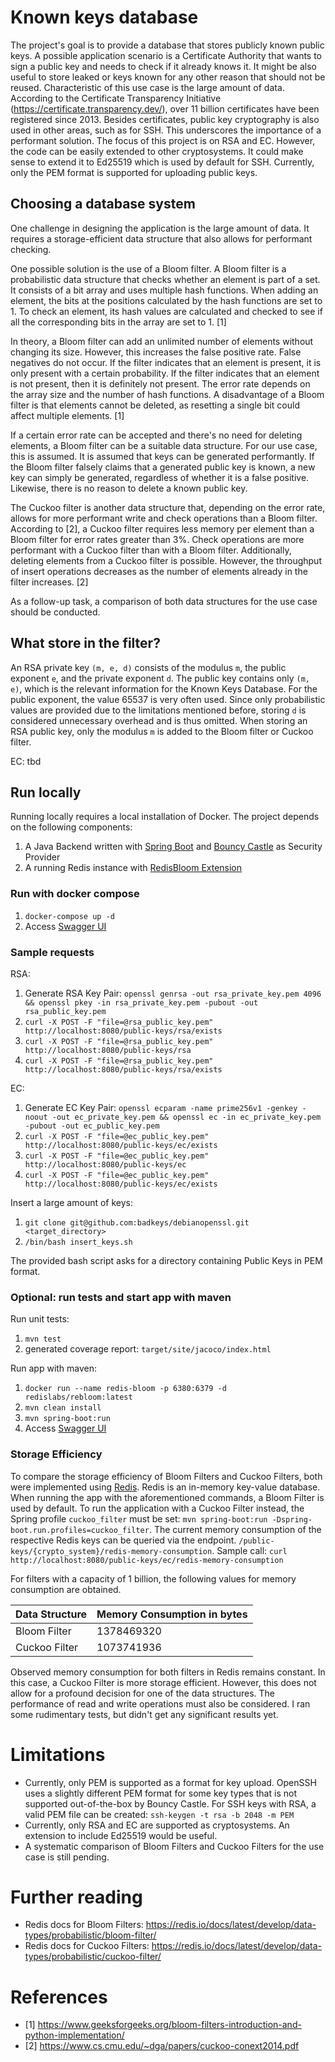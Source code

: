# Known keys database
The project's goal is to provide a database that stores publicly known public keys. A possible application 
scenario is a Certificate Authority that wants to sign a public key and needs to check if it already knows it. It might 
be also useful to store leaked or keys known for any other reason that should not be reused. Characteristic of this use 
case is the large amount of data. According to the Certificate Transparency Initiative 
(https://certificate.transparency.dev/), over 11 billion certificates have been registered since 2013. Besides 
certificates, public key cryptography is also used in other areas, such as for SSH. This underscores the importance of a 
performant solution. The focus of this project is on RSA and EC. However, the code can be easily extended to other 
cryptosystems. It could make sense to extend it to Ed25519 which is used by default for SSH. Currently, only the PEM 
format is supported for uploading public keys.

## Choosing a database system
One challenge in designing the application is the large amount of data. It requires a storage-efficient data structure 
that also allows for performant checking.

One possible solution is the use of a Bloom filter. A Bloom filter is a probabilistic data structure that checks whether 
an element is part of a set. It consists of a bit array and uses multiple hash functions. When adding an element, the 
bits at the positions calculated by the hash functions are set to 1. To check an element, its hash values are calculated 
and checked to see if all the corresponding bits in the array are set to 1. [1]

In theory, a Bloom filter can add an unlimited number of elements without changing its size. However, this increases the 
false positive rate. False negatives do not occur. If the filter indicates that an element is present, it is only present 
with a certain probability. If the filter indicates that an element is not present, then it is definitely not present. 
The error rate depends on the array size and the number of hash functions. A disadvantage of a Bloom filter is that 
elements cannot be deleted, as resetting a single bit could affect multiple elements. [1]

If a certain error rate can be accepted and there's no need for deleting elements, a Bloom filter can be a suitable data 
structure. For our use case, this is assumed. It is assumed that keys can be generated performantly. If the Bloom filter 
falsely claims that a generated public key is known, a new key can simply be generated, regardless of whether it is a 
false positive. Likewise, there is no reason to delete a known public key.

The Cuckoo filter is another data structure that, depending on the error rate, allows for more performant write and 
check operations than a Bloom filter. According to [2], a Cuckoo filter requires less memory per element than a Bloom 
filter for error rates greater than 3%. Check operations are more performant with a Cuckoo filter than with a Bloom 
filter. Additionally, deleting elements from a Cuckoo filter is possible. However, the throughput of insert operations 
decreases as the number of elements already in the filter increases. [2]

As a follow-up task, a comparison of both data structures for the use case should be conducted.

## What store in the filter?
An RSA private key `(m, e, d)` consists of the modulus `m`, the public exponent `e`, and the private exponent `d`. The 
public key contains only `(m, e)`, which is the relevant information for the Known Keys Database. For the public 
exponent, the value 65537 is very often used. Since only probabilistic values are provided due to the limitations 
mentioned before, storing `d` is considered unnecessary overhead and is thus omitted. When storing an RSA public key, 
only the modulus `m` is added to the Bloom filter or Cuckoo filter.

EC: tbd

## Run locally
Running locally requires a local installation of Docker. The project depends on the following components:
1. A Java Backend written with [Spring Boot](https://spring.io/projects/spring-boot) and [Bouncy Castle](https://www.bouncycastle.org/download/bouncy-castle-java/) as Security Provider
2. A running Redis instance with [RedisBloom Extension](https://github.com/RedisBloom/RedisBloom)

### Run with docker compose
1. `docker-compose up -d`
2. Access [Swagger UI](http://localhost:8080/swagger-ui/)

### Sample requests
RSA:
1. Generate RSA Key Pair: `openssl genrsa -out rsa_private_key.pem 4096 && openssl pkey -in rsa_private_key.pem -pubout -out rsa_public_key.pem`
2. `curl -X POST -F "file=@rsa_public_key.pem" http://localhost:8080/public-keys/rsa/exists`
3. `curl -X POST -F "file=@rsa_public_key.pem" http://localhost:8080/public-keys/rsa`
4. `curl -X POST -F "file=@rsa_public_key.pem" http://localhost:8080/public-keys/rsa/exists`

EC:
1. Generate EC Key Pair: `openssl ecparam -name prime256v1 -genkey -noout -out ec_private_key.pem && openssl ec -in ec_private_key.pem -pubout -out ec_public_key.pem`
2. `curl -X POST -F "file=@ec_public_key.pem" http://localhost:8080/public-keys/ec/exists`
3. `curl -X POST -F "file=@ec_public_key.pem" http://localhost:8080/public-keys/ec`
4. `curl -X POST -F "file=@ec_public_key.pem" http://localhost:8080/public-keys/ec/exists`

Insert a large amount of keys:
1. `git clone git@github.com:badkeys/debianopenssl.git <target_directory>`
2. `/bin/bash insert_keys.sh`

The provided bash script asks for a directory containing Public Keys in PEM format.

### Optional: run tests and start app with maven
Run unit tests:
1. `mvn test`
2. generated coverage report: `target/site/jacoco/index.html`

Run app with maven:
1. `docker run --name redis-bloom -p 6380:6379 -d redislabs/rebloom:latest`
2. `mvn clean install`
3. `mvn spring-boot:run`
4. Access [Swagger UI](http://localhost:8080/swagger-ui/)

### Storage Efficiency
To compare the storage efficiency of Bloom Filters and Cuckoo Filters, both were implemented using
[Redis](https://redis.io/docs/latest/). Redis is an in-memory key-value database. When running the app with the 
aforementioned commands, a Bloom Filter is used by default. To run the application with a Cuckoo Filter instead, the 
Spring profile `cuckoo_filter` must be set: `mvn spring-boot:run -Dspring-boot.run.profiles=cuckoo_filter`.
The current memory consumption of the respective Redis keys can be queried via the endpoint.
`/public-keys/{crypto_system}/redis-memory-consumption`. Sample call: `curl http://localhost:8080/public-keys/ec/redis-memory-consumption`

For filters with a capacity of 1 billion, the following values for memory consumption are obtained.

| Data Structure | Memory Consumption in bytes |
|----------------|-----------------------------|
| Bloom Filter   | 1378469320                  |
| Cuckoo Filter  | 1073741936                  |

Observed memory consumption for both filters in Redis remains constant.
In this case, a Cuckoo Filter is more storage efficient. However, this does not allow for a profound decision for one of 
the data structures. The performance of read and write operations must also be considered.
I ran some rudimentary tests, but didn't get any significant results yet.

# Limitations
- Currently, only PEM is supported as a format for key upload. OpenSSH uses a slightly different PEM format for some key types that is not supported out-of-the-box by Bouncy Castle. For SSH keys with RSA, a valid PEM file can be created: `ssh-keygen -t rsa -b 2048 -m PEM`
- Currently, only RSA and EC are supported as cryptosystems. An extension to include Ed25519 would be useful.
- A systematic comparison of Bloom Filters and Cuckoo Filters for the use case is still pending.

# Further reading
- Redis docs for Bloom Filters: https://redis.io/docs/latest/develop/data-types/probabilistic/bloom-filter/
- Redis docs for Cuckoo Filters: https://redis.io/docs/latest/develop/data-types/probabilistic/cuckoo-filter/

# References
- [1] https://www.geeksforgeeks.org/bloom-filters-introduction-and-python-implementation/
- [2] https://www.cs.cmu.edu/~dga/papers/cuckoo-conext2014.pdf
